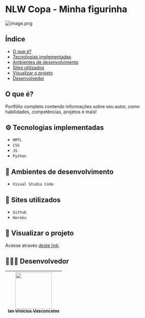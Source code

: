 # NLW Copa - Minha figurinha
![image.png](./static/img/V.png)

## Índice
* [O que é?](#%EF%B8%8F-o-que-é-?)
* [Tecnologias implementadas](#%EF%B8%8F-tecnologias-implementadas)
* [Ambientes de desenvolvimento](#%EF%B8%8F-ambientes-de-desenvolvimento)
* [Sites utilizados](#-sites-utilizados)
* [Visualizar o projeto](#-visualizar-o-projeto)
* [Desenvolvedor](#-desenvolvedor)

## O que é? 

Portfólio completo contendo informações sobre seu autor, como habilidades, competências, projetos e mais! 

## ⚙️ Tecnologias implementadas

- ``HMTL``
- ``CSS``
- ``JS``
- ``Python``

## 🌌 Ambientes de desenvolvimento

- ``Visual Studio Code``

## 🌠 Sites utilizados

- ``Github``
- ``Heroku``

## 📌 Visualizar o projeto

Acesse através [deste link](https://myportfolioiv.herokuapp.com/).

## 👨🏻‍🎓 Desenvolvedor

| [<img src="./static/img/perfil3.jpeg" width=115><br><sub>Ian Vinícius Vasconcelos</sub>](https://github.com/NerdAleatorio) |  
| :---: | 
